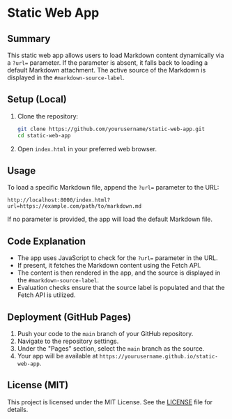 # Static Web App

## Summary
This static web app allows users to load Markdown content dynamically via a `?url=` parameter. If the parameter is absent, it falls back to loading a default Markdown attachment. The active source of the Markdown is displayed in the `#markdown-source-label`.

## Setup (Local)
1. Clone the repository:
   ```bash
   git clone https://github.com/yourusername/static-web-app.git
   cd static-web-app
   ```
2. Open `index.html` in your preferred web browser.

## Usage
To load a specific Markdown file, append the `?url=` parameter to the URL:
```
http://localhost:8000/index.html?url=https://example.com/path/to/markdown.md
```
If no parameter is provided, the app will load the default Markdown file.

## Code Explanation
- The app uses JavaScript to check for the `?url=` parameter in the URL.
- If present, it fetches the Markdown content using the Fetch API.
- The content is then rendered in the app, and the source is displayed in the `#markdown-source-label`.
- Evaluation checks ensure that the source label is populated and that the Fetch API is utilized.

## Deployment (GitHub Pages)
1. Push your code to the `main` branch of your GitHub repository.
2. Navigate to the repository settings.
3. Under the "Pages" section, select the `main` branch as the source.
4. Your app will be available at `https://yourusername.github.io/static-web-app`.

## License (MIT)
This project is licensed under the MIT License. See the [LICENSE](LICENSE) file for details.